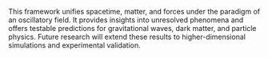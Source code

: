 This framework unifies spacetime, matter, and forces under the paradigm of an oscillatory field. It
provides insights into unresolved phenomena and offers testable predictions for gravitational waves,
dark matter, and particle physics. Future research will extend these results to higher-dimensional
simulations and experimental validation.
